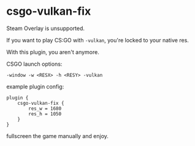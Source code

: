# csgo-vulkan-fix

Steam Overlay is unsupported.

If you want to play CS:GO with `-vulkan`, you're locked to your native res.

With this plugin, you aren't anymore.

CSGO launch options:
```
-window -w <RESX> -h <RESY> -vulkan
```

example plugin config:
```
plugin {
    csgo-vulkan-fix {
        res_w = 1680
        res_h = 1050
    }
}
```

fullscreen the game manually and enjoy.
